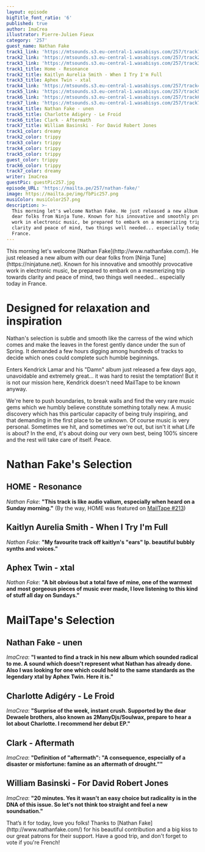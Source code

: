 ```yaml
---
layout: episode
bigTitle_font_ratio: '6'
published: true
author: ImaCrea
illustrator: Pierre-Julien Fieux
category: '257'
guest_name: Nathan Fake
track1_link: 'https://mtsounds.s3.eu-central-1.wasabisys.com/257/track1.mp3'
track2_link: 'https://mtsounds.s3.eu-central-1.wasabisys.com/257/track2.mp3'
track3_link: 'https://mtsounds.s3.eu-central-1.wasabisys.com/257/track3.mp3'
track1_title: Home - Resonance
track2_title: Kaitlyn Aurelia Smith - When I Try I'm Full
track3_title: Aphex Twin - xtal
track4_link: 'https://mtsounds.s3.eu-central-1.wasabisys.com/257/track4.mp3'
track5_link: 'https://mtsounds.s3.eu-central-1.wasabisys.com/257/track5.mp3'
track6_link: 'https://mtsounds.s3.eu-central-1.wasabisys.com/257/track6.mp3'
track7_link: 'https://mtsounds.s3.eu-central-1.wasabisys.com/257/track7.mp3'
track4_title: Nathan Fake - unen
track5_title: Charlotte Adigéry - Le Froid
track6_title: Clark - Aftermath
track7_title: William Basinski - For David Robert Jones
track1_color: dreamy
track2_color: trippy
track3_color: trippy
track4_color: trippy
track5_color: trippy
guest_color: trippy
track6_color: trippy
track7_color: dreamy
writer: ImaCrea
guestPic: guestPic257.jpg
episode_URL: 'https://mailta.pe/257/nathan-fake/'
image: https://mailta.pe/img/fbPic257.png
musiColor: musiColor257.png
description: >-
  This morning let's welcome Nathan Fake. He just released a new album with our
  dear folks from Ninja Tune. Known for his innovative and smoothly provocative
  work in electronic music, be prepared to embark on a mesmerizing trip towards
  clarity and peace of mind, two things well needed... especially today in
  France.
---
```

<p id="introduction">This morning let's welcome [Nathan Fake](http://www.nathanfake.com/). He just released a new album with our dear folks from [Ninja Tune](https://ninjatune.net). Known for his innovative and smoothly provocative work in electronic music, be prepared to embark on a mesmerizing trip towards clarity and peace of mind, two things well needed... especially today in France.</p>

# Designed for relaxation and inspiration
Nathan's selection is subtle and smooth like the carress of the wind which comes and make the leaves in the forest gently dance under the sun of Spring. It demanded a few hours digging among hundreds of tracks to decide which ones could complete such humble beginnings.

Enters Kendrick Lamar and his "Damn" album just released a few days ago, unavoidable and extremely great... it was hard to resist the temptation! But it is not our mission here, Kendrick doesn't need MailTape to be known anyway.

We're here to push boundaries, to break walls and find the very rare music gems which we humbly believe constitute something totally new. A music discovery which has this particular capacity of being truly inspiring, and that demanding in the first place to be unknown. Of course music is very personal. Sometimes we hit, and sometimes we're out, but isn't it what Life is about? In the end, it's about doing our very own best, being 100% sincere and the rest will take care of itself. Peace.

# **Nathan Fake's Selection**

## HOME - Resonance
_Nathan Fake_: **"**This track is like audio valium, especially when heard on a Sunday morning.**"** (By the way, HOME was featured on [MailTape #213](https://mailta.pe/213/home/))

## Kaitlyn Aurelia Smith - When I Try I'm Full
_Nathan Fake_: **"**My favourite track off kaitlyn's "ears" lp. beautiful bubbly synths and voices.**"**

## Aphex Twin - xtal
_Nathan Fake_: **"**A bit obvious but a total fave of mine, one of the warmest and most gorgeous pieces of music ever made, I love listening to this kind of stuff all day on Sundays.**"**


# MailTape's Selection

## Nathan Fake - unen
_ImaCrea_: **"**I wanted to find a track in his new album which sounded radical to me. A sound which doesn't represent what Nathan has already done. Also I was looking for one which could hold to the same standards as the legendary xtal by Aphex Twin. Here it is.**"**

## Charlotte Adigéry - Le Froid
_ImaCrea_: **"**Surprise of the week, instant crush. Supported by the dear Dewaele brothers, also known as 2ManyDjs/Soulwax, prepare to hear a lot about Charlotte. I recommend her debut EP.**"**

## Clark - Aftermath
_ImaCrea_: **"**Definition of "aftermath": "A consequence, especially of a disaster or misfortune: famine as an aftermath of drought."**"**

## William Basinski - For David Robert Jones
_ImaCrea_: **"**20 minutes. Yes it wasn't an easy choice but radicality is in the DNA of this issue. So let's not think too straight and feel a new soundsation.**"**


<p id="outroduction">That’s it for today, love you folks! Thanks to [Nathan Fake](http://www.nathanfake.com/) for his beautiful contribution and a big kiss to our great patrons for their support. Have a good trip, and don't forget to vote if you're French!</p>
